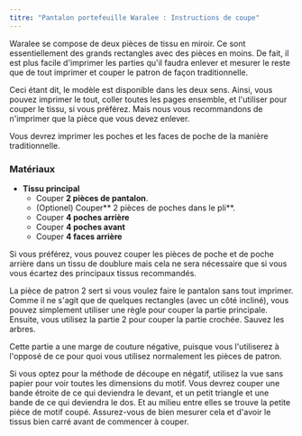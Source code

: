 ```yaml
---
titre: "Pantalon portefeuille Waralee : Instructions de coupe"
---
```


<Note>

Waralee se compose de deux pièces de tissu en miroir.
Ce sont essentiellement des grands rectangles avec des pièces en moins.
De fait, il est plus facile d'imprimer les parties qu'il faudra enlever et mesurer le reste que de tout imprimer et couper le patron de façon traditionnelle.

Ceci étant dit, le modèle est disponible dans les deux sens. Ainsi, vous pouvez imprimer le tout, coller toutes les pages ensemble, et l'utiliser pour couper le tissu, si vous préférez. Mais nous vous recommandons de n'imprimer que la pièce que vous devez enlever.

Vous devrez imprimer les poches et les faces de poche de la manière traditionnelle.

</Note>

### Matériaux

- **Tissu principal**
  - Couper **2 pièces de pantalon**.
  - (Optionel) Couper** 2 pièces de poches dans le pli**.
  - Couper **4 poches arrière**
  - Couper **4 poches avant**
  - Couper **4 faces arrière**

<Note>

Si vous préférez, vous pouvez couper les pièces de poche et de poche arrière dans un tissu de doublure mais cela ne sera nécessaire que si vous vous écartez des principaux tissus recommandés.

</Note>

<Tip>

La pièce de patron 2 sert si vous voulez faire le pantalon sans tout imprimer.
Comme il ne s'agit que de quelques rectangles (avec un côté incliné), vous pouvez simplement utiliser une règle pour couper la partie principale. Ensuite, vous utilisez la partie 2 pour couper la partie crochée. Sauvez les arbres.

Cette partie a une marge de couture négative, puisque vous l'utiliserez à l'opposé de ce pour quoi vous utilisez normalement les pièces de patron.

Si vous optez pour la méthode de découpe en négatif, utilisez la vue sans papier pour voir toutes les dimensions du motif.
Vous devrez couper une bande étroite de ce qui deviendra le devant, et un petit triangle et une bande de ce qui deviendra le dos.
Et au milieu entre elles se trouve la petite pièce de motif coupé.
Assurez-vous de bien mesurer cela et d'avoir le tissus bien carré avant de commencer à couper.

</Tip>

